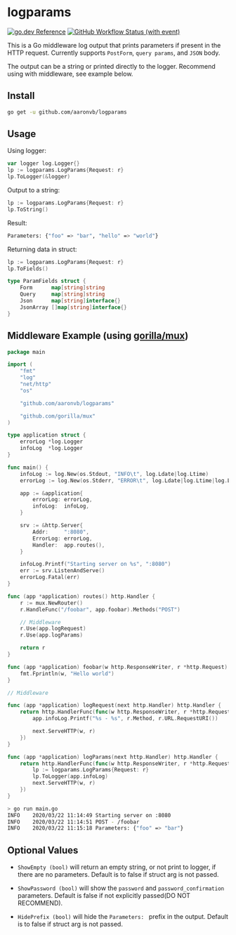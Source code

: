 # logparams
[![go.dev Reference](https://img.shields.io/badge/go.dev-reference-007d9c?logo=go&logoColor=white&style=flat)](https://pkg.go.dev/github.com/aaronvb/logparams) 
[![GitHub Workflow Status (with event)](https://img.shields.io/github/actions/workflow/status/aaronvb/logparams/go.yml?label=tests)](https://github.com/aaronvb/logparams/actions/workflows/go.yml)

This is a Go middleware log output that prints parameters if present in the HTTP request. Currently supports `PostForm`, `query params`, and `JSON` body.

The output can be a string or printed directly to the logger. Recommend using with middleware, see example below.

## Install
```sh
go get -u github.com/aaronvb/logparams
```

## Usage
Using logger:
```go
var logger log.Logger{}
lp := logparams.LogParams{Request: r}
lp.ToLogger(&logger)
```

Output to a string:
```go
lp := logparams.LogParams{Request: r}
lp.ToString()
```

Result:
```sh
Parameters: {"foo" => "bar", "hello" => "world"}
```

Returning data in struct:
```go
lp := logparams.LogParams{Request: r}
lp.ToFields()
```
```go
type ParamFields struct {
	Form      map[string]string
	Query     map[string]string
	Json      map[string]interface{}
	JsonArray []map[string]interface{}
}
```


## Middleware Example (using [gorilla/mux](https://github.com/gorilla/mux))
```go
package main

import (
	"fmt"
	"log"
	"net/http"
	"os"

	"github.com/aaronvb/logparams"

	"github.com/gorilla/mux"
)

type application struct {
	errorLog *log.Logger
	infoLog  *log.Logger
}

func main() {
	infoLog := log.New(os.Stdout, "INFO\t", log.Ldate|log.Ltime)
	errorLog := log.New(os.Stderr, "ERROR\t", log.Ldate|log.Ltime|log.Lshortfile)

	app := &application{
		errorLog: errorLog,
		infoLog:  infoLog,
	}

	srv := &http.Server{
		Addr:     ":8080",
		ErrorLog: errorLog,
		Handler:  app.routes(),
	}

	infoLog.Printf("Starting server on %s", ":8080")
	err := srv.ListenAndServe()
	errorLog.Fatal(err)
}

func (app *application) routes() http.Handler {
	r := mux.NewRouter()
	r.HandleFunc("/foobar", app.foobar).Methods("POST")

	// Middleware
	r.Use(app.logRequest)
	r.Use(app.logParams)

	return r
}

func (app *application) foobar(w http.ResponseWriter, r *http.Request) {
	fmt.Fprintln(w, "Hello world")
}

// Middleware

func (app *application) logRequest(next http.Handler) http.Handler {
	return http.HandlerFunc(func(w http.ResponseWriter, r *http.Request) {
		app.infoLog.Printf("%s - %s", r.Method, r.URL.RequestURI())

		next.ServeHTTP(w, r)
	})
}

func (app *application) logParams(next http.Handler) http.Handler {
	return http.HandlerFunc(func(w http.ResponseWriter, r *http.Request) {
		lp := logparams.LogParams{Request: r}
		lp.ToLogger(app.infoLog)
		next.ServeHTTP(w, r)
	})
}
```

```sh
> go run main.go
INFO	2020/03/22 11:14:49 Starting server on :8080
INFO	2020/03/22 11:14:51 POST - /foobar
INFO	2020/03/22 11:15:18 Parameters: {"foo" => "bar"}
```

## Optional Values
- `ShowEmpty (bool)` will return an empty string, or not print to logger, if there are no parameters. Default is to false if struct arg is not passed.

- `ShowPassword (bool)` will show the `password` and `password_confirmation` parameters. Default is false if not explicitly passed(DO NOT RECOMMEND).

- `HidePrefix (bool)` will hide the `Parameters: ` prefix in the output. Default is to false if struct arg is not passed.
